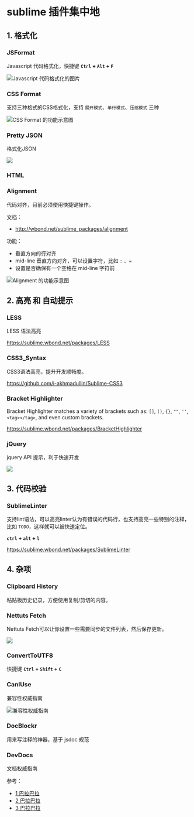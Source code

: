 # sublime 插件集中地

## 1. 格式化

### JSFormat
   
Javascript 代码格式化，快捷键 **`Ctrl` + `Alt` + `F`**

![Javascript 代码格式化的图片](https://camo.githubusercontent.com/cc50e7fce68d91f05cc3335d40c8b26aa0d892c8/687474703a2f2f6d312e696d672e73726364642e636f6d2f6661726d342f642f323031322f313130352f31352f41353136384334423742313137414231334234463039303337454545443642435f423530305f3930305f3530305f3132372e4a504547)

### CSS Format

支持三种格式的CSS格式化，支持 `展开模式`、`单行模式`、`压缩模式` 三种

![CSS Format 的功能示意图](http://ww1.sinaimg.cn/large/67157d58gw1eh496txuv3j20q40afgmw.jpg)

### Pretty JSON

格式化JSON

![](https://camo.githubusercontent.com/d4e0ca9dcbf2a3d4b3b84419417afe3f84a67b0c/687474703a2f2f6d332e696d672e73726364642e636f6d2f6661726d342f642f323031322f313130352f31362f31364139314432323542463333314537373135303242363837313031423143455f423530305f3930305f3530305f3135312e4a504547)

### HTML


### Alignment 

代码对齐，目前必须使用快捷键操作。

文档：

 * http://wbond.net/sublime_packages/alignment

功能：

 * 垂直方向的行对齐
 * mid-line 垂直方向对齐，可以设置字符，比如 `:` 、`=`
 * 设置是否确保有一个空格在 mid-line 字符前

![Alignment 的功能示意图](http://ww2.sinaimg.cn/large/67157d58gw1eh49f1zctdj20bb06kglx.jpg)


## 2. 高亮 和 自动提示

### LESS

LESS 语法高亮

https://sublime.wbond.net/packages/LESS

### CSS3_Syntax 

CSS3语法高亮，提升开发顺畅度。

https://github.com/i-akhmadullin/Sublime-CSS3

### Bracket Highlighter

Bracket Highlighter matches a variety of brackets such as: `[]`, `()`, `{}`, `""`, `''`, `<tag></tag>`, and even custom brackets.

https://sublime.wbond.net/packages/BracketHighlighter

### jQuery

jquery API 提示，利于快速开发

![](https://camo.githubusercontent.com/e4b552306ef96c9a06d851f446f9d3b8f4f2634e/687474703a2f2f7777322e73696e61696d672e636e2f6d773639302f3637313537643538677731656832366c64627437616a323067663034673734692e6a7067)

## 3. 代码校验

### SublimeLinter

支持lint语法，可以高亮linter认为有错误的代码行，也支持高亮一些特别的注释，比如 `TODO`，这样就可以被快速定位。

**`ctrl` + `alt` + `l`**

https://sublime.wbond.net/packages/SublimeLinter

## 4. 杂项

### Clipboard History

粘贴板历史记录，方便使用复制/剪切的内容。

### Nettuts Fetch

Nettuts Fetch可以让你设置一些需要同步的文件列表，然后保存更新。

![](http://www.qianduan.net/wp-content/uploads/2012/02/remote.jpg)

### ConvertToUTF8

快捷键 **`Ctrl` + `Shift` + `C`**

### CanIUse

兼容性权威指南

![兼容性权威指南](http://static.oschina.net/uploads/img/201402/05081908_kT29.gif)

### DocBlockr

用来写注释的神器，基于 jsdoc 规范

### DevDocs

文档权威指南

参考：

 * [1 巴拉巴拉](http://www.jb51.net/web/79855.html)
 * [2 巴拉巴拉](http://www.oschina.net/translate/20-powerful-sublimetext-plugins?from=20140210)
 * [3 巴拉巴拉](http://www.tuicool.com/articles/qEFJrm)